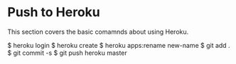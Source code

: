 # Push to Heroku
This section covers the basic comamnds about using Heroku.

$ heroku login
$ heroku create
$ heroku apps:rename new-name
$ git add .
$ git commit -s
$ git push heroku master

